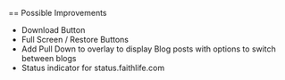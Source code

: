 == Possible Improvements

- Download Button
- Full Screen / Restore Buttons
- Add Pull Down to overlay to display Blog posts with options to switch between blogs
- Status indicator for status.faithlife.com